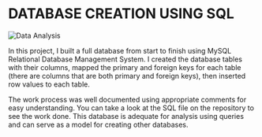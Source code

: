 # DATABASE CREATION USING SQL
![Data Analysis](https://img.shields.io/badge/Data-Analysis-Blue)

In this project, I built a full database from start to finish using MySQL Relational Database Management System. I created the database tables with their columns, mapped the primary and foreign keys for each table (there are columns that are both primary and foreign keys), then inserted row values to each table.

The work process was well documented using appropriate comments for easy understanding. You can take a look at the SQL file on the repository to see the work done. This database is adequate for analysis using queries and can serve as a  model for creating other databases.
